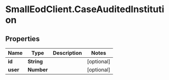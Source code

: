 # SmallEodClient.CaseAuditedInstitution

## Properties

Name | Type | Description | Notes
------------ | ------------- | ------------- | -------------
**id** | **String** |  | [optional] 
**user** | **Number** |  | [optional] 



